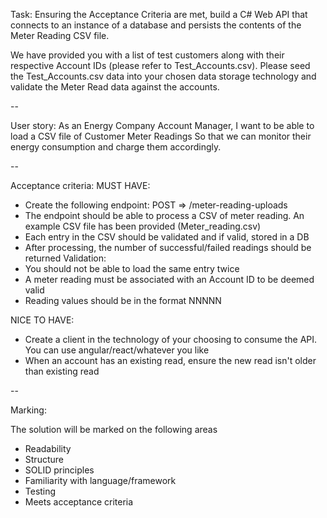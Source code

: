 Task:
Ensuring the Acceptance Criteria are met, build a C# Web API that connects to an instance of a database and persists the contents of the Meter Reading CSV file.

We have provided you with a list of test customers along with their respective Account IDs (please refer to Test_Accounts.csv). Please seed the Test_Accounts.csv data into your chosen data storage technology and validate the Meter Read data against the accounts.

--

User story:
As an Energy Company Account Manager, I want to be able to load a CSV file of Customer Meter Readings So that we can monitor their energy consumption and charge them accordingly.

--

Acceptance criteria:
MUST HAVE:
- Create the following endpoint:
  POST => /meter-reading-uploads
- The endpoint should be able to process a CSV of meter reading. An example CSV file has been provided (Meter_reading.csv)
- Each entry in the CSV should be validated and if valid, stored in a DB
- After processing, the number of successful/failed readings should be returned
Validation:
- You should not be able to load the same entry twice
- A meter reading must be associated with an Account ID to be deemed valid
- Reading values should be in the format NNNNN

NICE TO HAVE:
- Create a client in the technology of your choosing to consume the API. You can use angular/react/whatever you like
- When an account has an existing read, ensure the new read isn't older than existing read

--

Marking:

The solution will be marked on the following areas
- Readability
- Structure
- SOLID principles
- Familiarity with language/framework
- Testing
- Meets acceptance criteria

